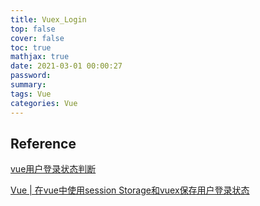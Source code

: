 ```yaml
---
title: Vuex_Login
top: false
cover: false
toc: true
mathjax: true
date: 2021-03-01 00:00:27
password:
summary:
tags: Vue
categories: Vue
---
```






## Reference

[vue用户登录状态判断](https://www.cnblogs.com/Grewer/p/8440726.html)

[Vue | 在vue中使用session Storage和vuex保存用户登录状态](https://blog.csdn.net/hellojoy/article/details/105426536)